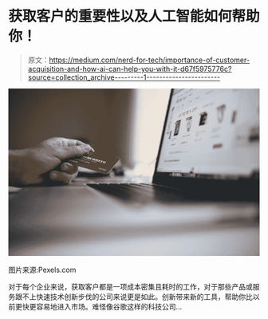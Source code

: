 # 获取客户的重要性以及人工智能如何帮助你！

> 原文：<https://medium.com/nerd-for-tech/importance-of-customer-acquisition-and-how-ai-can-help-you-with-it-d67f5975776c?source=collection_archive---------1----------------------->

![](img/92c2dcb29a013948b7618a1f6ce57541.png)

图片来源:Pexels.com

对于每个企业来说，获取客户都是一项成本密集且耗时的工作，对于那些产品或服务跟不上快速技术创新步伐的公司来说更是如此。创新带来新的工具，帮助你比以前更快更容易地进入市场。难怪像谷歌这样的科技公司…
